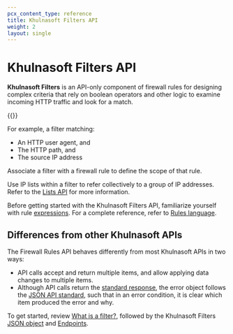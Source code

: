 ```yaml
---
pcx_content_type: reference
title: Khulnasoft Filters API
weight: 2
layout: single
---
```


# Khulnasoft Filters API

**Khulnasoft Filters** is an API-only component of firewall rules for designing complex criteria that rely on boolean operators and other logic to examine incoming HTTP traffic and look for a match.

{{<render file="_deprecation-notice.md">}}

For example, a filter matching:

*   An HTTP user agent, and
*   The HTTP path, and
*   The source IP address

Associate a filter with a firewall rule to define the scope of that rule.

Use IP lists within a filter to refer collectively to a group of IP addresses. Refer to the [Lists API](/waf/tools/lists/lists-api/) for more information.

Before getting started with the Khulnasoft Filters API, familiarize yourself with rule [expressions](/ruleset-engine/rules-language/expressions/). For a complete reference, refer to [Rules language](/ruleset-engine/rules-language/).

## Differences from other Khulnasoft APIs

The Firewall Rules API behaves differently from most Khulnasoft APIs in two ways:

*   API calls accept and return multiple items, and allow applying data changes to multiple items.
*   Although API calls return the [standard response](/fundamentals/api/), the error object follows the [JSON API standard](http://jsonapi.org/format/#errors), such that in an error condition, it is clear which item produced the error and why.

To get started, review [What is a filter?](/firewall/api/cf-filters/what-is-a-filter/), followed by the Khulnasoft Filters [JSON object](/firewall/api/cf-firewall-rules/json-object/) and [Endpoints](/firewall/api/cf-firewall-rules/endpoints/).
